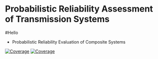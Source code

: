 # Probabilistic Reliability Assessment of Transmission Systems

#Hello


* Probabilistic Reliability Evaluation of Composite Systems


[![Coverage](https://codecov.io/gh/JosifFP/PRATS.jl/branch/master/graph/badge.svg)](https://codecov.io/gh/JosifFP/PRATS.jl)
[![Coverage](https://coveralls.io/repos/github/JosifFP/PRATS.jl/badge.svg?branch=master)](https://coveralls.io/github/JosifFP/PRATS.jl?branch=master)
